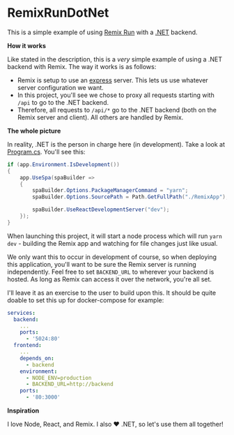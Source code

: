 # RemixRunDotNet

This is a simple example of using [Remix Run](https://remix.run/) with a [.NET](https://dotnet.microsoft.com) backend.

**How it works**

Like stated in the description, this is a _very_ simple example of using a .NET backend with Remix. The way it works is
as follows:

- Remix is setup to use an [express](https://expressjs.com/) server. This lets us use whatever server configuration we
  want.
- In this project, you'll see we chose to proxy all requests starting with `/api` to go to the .NET backend.
- Therefore, all requests to `/api/*` go to the .NET backend (both on the Remix server and client). All others are
  handled by Remix.

**The whole picture**

In reality, .NET is the person in charge here (in development). Take a look at [Program.cs](./src/WebApp/Program.cs).
You'll see this:

```c#
if (app.Environment.IsDevelopment())
{
    app.UseSpa(spaBuilder =>
    {
        spaBuilder.Options.PackageManagerCommand = "yarn";
        spaBuilder.Options.SourcePath = Path.GetFullPath("./RemixApp");

        spaBuilder.UseReactDevelopmentServer("dev");
    });
}
```

When launching this project, it will start a node process which will run `yarn dev` - building the Remix app and
watching for file changes just like usual.

We only want this to occur in development of course, so when deploying this application, you'll want to be sure the
Remix server is running independently. Feel free to set `BACKEND_URL` to wherever your backend is hosted. As long as
Remix can access it over the network, you're all set.

I'll leave it as an exercise to the user to build upon this. It should be quite doable to set this up for docker-compose
for example:

```yaml
services:
  backend:
    ...
    ports:
      - '5024:80'
  frontend:
    ...
    depends_on:
      - backend
    environment:
      - NODE_ENV=production
      - BACKEND_URL=http://backend
    ports:
      - '80:3000'
```

**Inspiration**

I love Node, React, and Remix. I also ❤ .NET, so let's use them all together!
